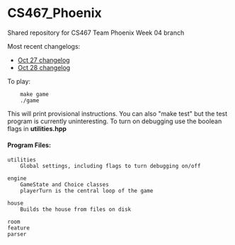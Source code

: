 # CS467_Phoenix
Shared repository for CS467 Team Phoenix Week 04 branch

Most recent changelogs:

* [Oct 27 changelog](https://docs.google.com/document/d/1qrRssbhig6v8y5otEunce0lCNV8vEc7iDRUUC3Kh1qI)
* [Oct 28 changelog](https://docs.google.com/document/d/1aMw9Vvtfe2F1FCO6yy3UXWrd-49YYMJTFAl5mVH3XAo)


To play: 
```
	make game
	./game
```

This will print provisional instructions. You can also "make test" but
the test program is currently uninteresting. To turn on debugging use
the boolean flags in **utilities.hpp**

#### Program Files:

	utilities
		Global settings, including flags to turn debugging on/off

	engine
		GameState and Choice classes
		playerTurn is the central loop of the game

	house
		Builds the house from files on disk

	room
	feature
	parser
